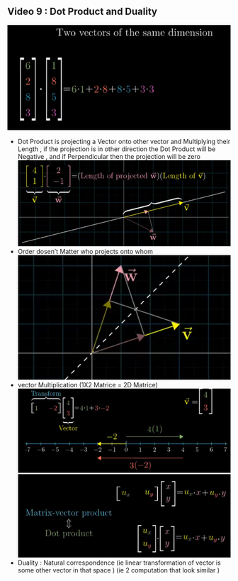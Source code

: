 ## **Video 9 : Dot Product and Duality**
![](Images/Lect9_1.png)
- Dot Product is projecting a Vector onto other vector and Multiplying their Length , if the projection is in other direction the Dot Product will be Negative , and if Perpendicular then the projection will be zero
![](Images/Lect9_2.png)
- Order dosen’t Matter who projects onto whom
![](Images/Lect9_3.png)
- vector Multiplication (1X2 Matrice = 2D Matrice)
![](Images/Lect9_4.png)
![](Images/Lect9_5.png)
- Duality : Natural correspondence (ie linear transformation of vector is some other vector in that space ) (ie 2 computation that look similar )
